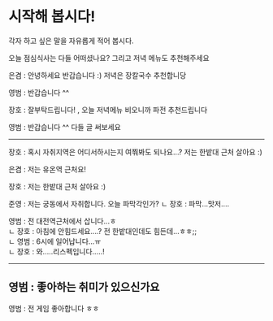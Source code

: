 # 시작해 봅시다!
각자 하고 싶은 말을 자유롭게 적어 봅시다.

오늘 점심식사는 다들 어떠셨나요? 그리고 저녁 메뉴도 추천해주세요

은겸 : 안녕하세요 반갑습니다 :) 저녁은 장칼국수 추천합니당

영범 : 반갑습니다 ^^

장호 : 잘부탁드립니다! , 오늘 저녁메뉴 비오니까 파전 추천드립니다

영범 : 반갑습니다 ^^ 다들 글 써보세요

---
장호 : 혹시 자취지역은 어디서하시는지 여쭤봐도 되나요...? 
       저는 한밭대 근처 살아요 :)

은겸 : 저는 유온역 근처요!

장호 : 저는 한밭대 근처 살아요 :)

준영 : 저는 궁동에서 자취합니다. 오늘 파막각인가?
        ㄴ 장호 : 파막...맛저....

영범 : 전 대전역근처에서 삽니다...ㅎ
        <br>ㄴ 장호 : 아침에 안힘드세요....? 전 한밭대인데도 힘든데...ㅎㅎ;;
                <br> ㄴ 영범 : 6시에 일어납니다...ㅠ
                <br> ㄴ 장호 : 와.....리스펙입니다.....!

---
## 영범 : 좋아하는 취미가 있으신가요
영범 : 전 게임 좋아합니다 ㅎㅎ
